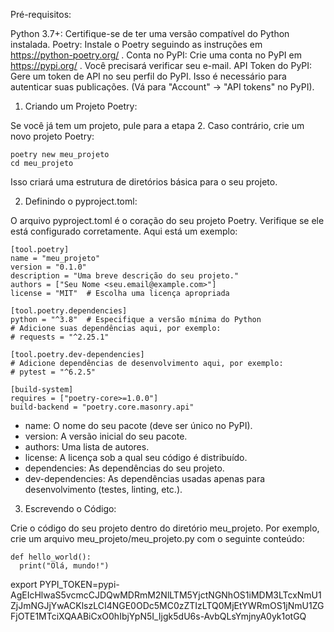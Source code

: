 Pré-requisitos:

Python 3.7+: Certifique-se de ter uma versão compatível do Python instalada.
Poetry: Instale o Poetry seguindo as instruções em https://python-poetry.org/ .
Conta no PyPI: Crie uma conta no PyPI em https://pypi.org/ . Você precisará verificar seu e-mail.
API Token do PyPI: Gere um token de API no seu perfil do PyPI. Isso é necessário para autenticar suas publicações. (Vá para "Account" -> "API tokens" no PyPI).
1. Criando um Projeto Poetry:

Se você já tem um projeto, pule para a etapa 2. Caso contrário, crie um novo projeto Poetry:
```
poetry new meu_projeto
cd meu_projeto
```
Isso criará uma estrutura de diretórios básica para o seu projeto.

2. Definindo o pyproject.toml:

O arquivo pyproject.toml é o coração do seu projeto Poetry. Verifique se ele está configurado corretamente. Aqui está um exemplo:
```
[tool.poetry]
name = "meu_projeto"
version = "0.1.0"
description = "Uma breve descrição do seu projeto."
authors = ["Seu Nome <seu.email@example.com>"]
license = "MIT"  # Escolha uma licença apropriada

[tool.poetry.dependencies]
python = "^3.8"  # Especifique a versão mínima do Python
# Adicione suas dependências aqui, por exemplo:
# requests = "^2.25.1"

[tool.poetry.dev-dependencies]
# Adicione dependências de desenvolvimento aqui, por exemplo:
# pytest = "^6.2.5"

[build-system]
requires = ["poetry-core>=1.0.0"]
build-backend = "poetry.core.masonry.api"
```

- name: O nome do seu pacote (deve ser único no PyPI).
- version: A versão inicial do seu pacote.
- authors: Uma lista de autores.
- license: A licença sob a qual seu código é distribuído.
- dependencies: As dependências do seu projeto.
- dev-dependencies: As dependências usadas apenas para desenvolvimento (testes, linting, etc.).

3. Escrevendo o Código:

Crie o código do seu projeto dentro do diretório meu_projeto. Por exemplo, crie um arquivo meu_projeto/meu_projeto.py com o seguinte conteúdo:

```
def hello_world():
  print("Olá, mundo!")
```

export PYPI_TOKEN=pypi-AgEIcHlwaS5vcmcCJDQwMDRmM2NlLTM5YjctNGNhOS1iMDM3LTcxNmU1ZjJmNGJjYwACKlszLCI4NGE0ODc5MC0zZTIzLTQ0MjEtYWRmOS1jNmU1ZGFjOTE1MTciXQAABiCxO0hIbjYpN5I_Ijgk5dU6s-AvbQLsYmjnyA0yk1otGQ